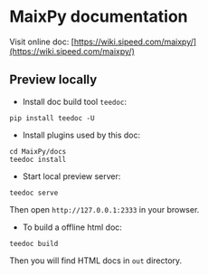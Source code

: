 MaixPy documentation
====

Visit online doc: [https://wiki.sipeed.com/maixpy/](https://wiki.sipeed.com/maixpy/)


## Preview locally


* Install doc build tool `teedoc`:
```shell
pip install teedoc -U
```

* Install plugins used by this doc:
```shell
cd MaixPy/docs
teedoc install
```

* Start local preview server:
```shell
teedoc serve
```
Then open `http://127.0.0.1:2333` in your browser.

* To build a offline html doc:
```shell
teedoc build
```
Then you will find HTML docs in `out` directory.

